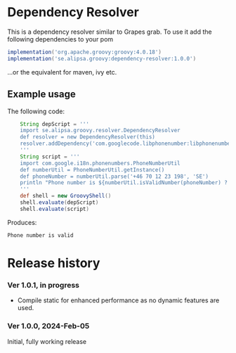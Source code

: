 # Dependency Resolver

This is a dependency resolver similar to Grapes grab.
To use it add the following dependencies to your pom
```groovy
implementation('org.apache.groovy:groovy:4.0.18')
implementation('se.alipsa.groovy:dependency-resolver:1.0.0')
```
...or the equivalent for maven, ivy etc.

## Example usage
The following code:
```groovy
    String depScript = '''
    import se.alipsa.groovy.resolver.DependencyResolver
    def resolver = new DependencyResolver(this)
    resolver.addDependency('com.googlecode.libphonenumber:libphonenumber:8.13.26')    
    '''
    String script = '''
    import com.google.i18n.phonenumbers.PhoneNumberUtil
    def numberUtil = PhoneNumberUtil.getInstance()
    def phoneNumber = numberUtil.parse('+46 70 12 23 198', 'SE')
    println "Phone number is ${numberUtil.isValidNumber(phoneNumber) ? '' : 'NOT '}valid"
    '''
    def shell = new GroovyShell()
    shell.evaluate(depScript)
    shell.evaluate(script)
```
Produces:
```
Phone number is valid
```

# Release history

### Ver 1.0.1, in progress
- Compile static for enhanced performance as no dynamic features are used.

### Ver 1.0.0, 2024-Feb-05
Initial, fully working release